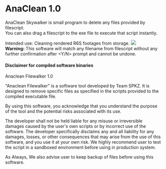 AnaClean 1.0
====
AnaClean Skywalker is small program to delete any files provided by filescript.  
You can also drag a filescript to the exe file to execute that script instantly.

Intended use: Cleaning rendered R6S footages from storage.
![](http://uppicreborn.monolidthz.com/images/5c0683c5c46eac8edc4abd1fe886c20f.PNG)  
**Warning:** This software will match any filename from filescript without any further confirmation after &lt;Y/N&gt; prompt and cannot be undone.


#### Disclaimer for compiled software binaries

Anaclean Filewalker 1.0

"Anaclean Filewalker" is a software tool developed by Team SPKZ.
It is designed to remove specific files as specified in the scripts provided to the compiled executable file.

By using this software, you acknowledge that you understand the purpose of the tool and the potential risks associated with its use.

The developer shall not be held liable for any misuse or irreversible damages caused by the user's own scripts or by incorrect use of the software. 
The developer specifically disclaims any and all liability for any damages, losses, or other consequences that may arise from the use of this software, and you use it at your own risk. 
We highly recommend user to test the script in a sandboxed environment before using in production system. 

As Always, We also advise user to keep backup of files before using this software.
